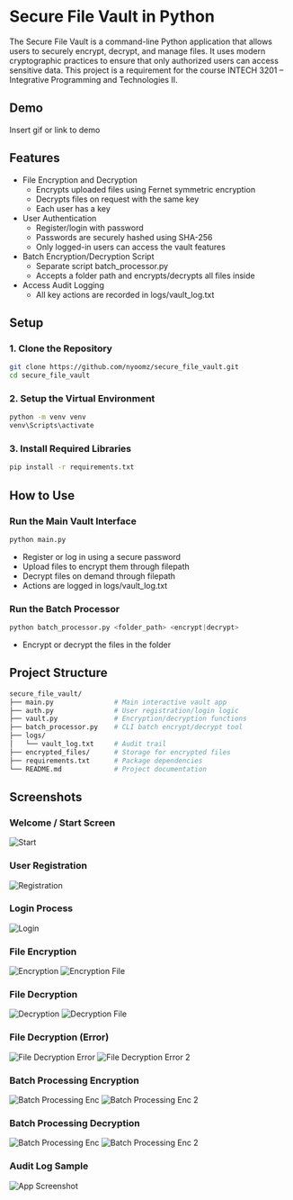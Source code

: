 
# Secure File Vault in Python

The Secure File Vault is a command-line Python application that allows users to securely encrypt, decrypt, and manage files. It uses modern cryptographic practices to ensure that only authorized users can access sensitive data. This project is a requirement for the course INTECH 3201 – Integrative Programming and Technologies II.


## Demo

Insert gif or link to demo


## Features

- File Encryption and Decryption
    - Encrypts uploaded files using Fernet symmetric encryption
    - Decrypts files on request with the same key
    - Each user has a key 
- User Authentication
    - Register/login with password
    - Passwords are securely hashed using SHA-256
    - Only logged-in users can access the vault features
- Batch Encryption/Decryption Script
    - Separate script batch_processor.py
    - Accepts a folder path and encrypts/decrypts all files inside
- Access Audit Logging
    - All key actions are recorded in logs/vault_log.txt

## Setup

### 1. Clone the Repository

```bash
git clone https://github.com/nyoomz/secure_file_vault.git
cd secure_file_vault
```

### 2. Setup the Virtual Environment
```bash
python -m venv venv
venv\Scripts\activate
```

### 3. Install Required Libraries
```bash
pip install -r requirements.txt
```


## How to Use

### Run the Main Vault Interface
```python
python main.py
```
- Register or log in using a secure password
- Upload files to encrypt them through filepath
- Decrypt files on demand through filepath
- Actions are logged in logs/vault_log.txt

### Run the Batch Processor
```python
python batch_processor.py <folder_path> <encrypt|decrypt>
```
- Encrypt or decrypt the files in the folder


## Project Structure

```bash
secure_file_vault/
├── main.py               # Main interactive vault app
├── auth.py               # User registration/login logic
├── vault.py              # Encryption/decryption functions
├── batch_processor.py    # CLI batch encrypt/decrypt tool
├── logs/
│   └── vault_log.txt     # Audit trail
├── encrypted_files/      # Storage for encrypted files
├── requirements.txt      # Package dependencies
└── README.md             # Project documentation
```
## Screenshots

### Welcome / Start Screen
![Start](screenshots\start.png)
### User Registration
![Registration](screenshots\register.png)
### Login Process
![Login](screenshots\login.png)
### File Encryption 
![Encryption](screenshots\encrypt_file.png)
![Encryption File](screenshots\encrypt_file_2.png)
### File Decryption 
![Decryption](screenshots\decrypt_file.png)
![Decryption File](screenshots\decrypt_file_2.png)
### File Decryption (Error)
![File Decryption Error](screenshots\decrypt_file_fail_1.png)
![File Decryption Error 2](screenshots\decrypt_file_fail_2.png)
### Batch Processing Encryption
![Batch Processing Enc](screenshots\batch_enc.png)
![Batch Processing Enc 2](screenshots\batch_enc_2.png)
### Batch Processing Decryption
![Batch Processing Enc](screenshots\batch_dec.png)
![Batch Processing Enc 2](screenshots\batch_dec_2.png)
### Audit Log Sample
![App Screenshot](screenshots\logs.png)



